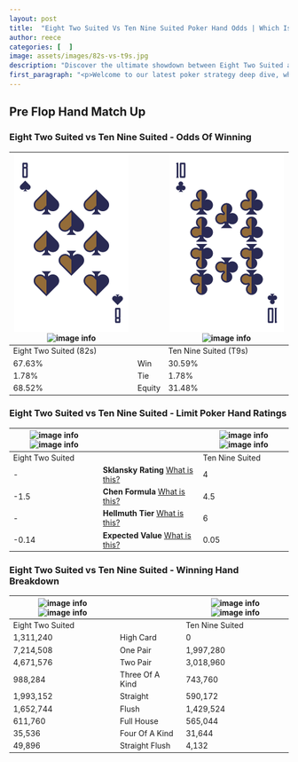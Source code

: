 ```yaml
---
layout: post
title:  "Eight Two Suited Vs Ten Nine Suited Poker Hand Odds | Which Is The Better Hand In Poker? A Complete Guide"
author: reece
categories: [  ]
image: assets/images/82s-vs-t9s.jpg
description: "Discover the ultimate showdown between Eight Two Suited and Ten Nine Suited in poker! Uncover the odds, strategies, and scenarios where one hand triumphs over the other. Get ready to up your poker game with this thrilling analysis."
first_paragraph: "<p>Welcome to our latest poker strategy deep dive, where we're pitting two distinct hands against each other in a high-stakes showdown: Eight Two Suited vs Ten Nine Suited.</p><p>In the dynamic world of poker, every decision counts, and knowing which hand holds the upper hand is key to your success at the table.</p><p>In this article, we'll dissect these two hands, explore the scenarios where one dominates the other, and equip you with the knowledge to make strategic choices that can tip the odds in your favor.</p><p>Get ready to unravel the intriguing dynamics of these poker hands and elevate your game to new heights.</p>"
---
```




[comment]: # (sp0)

## Pre Flop Hand Match Up

<div class="table hand-ratings" markdown="1"> 



### Eight Two Suited vs Ten Nine Suited - Odds Of Winning


    
| ![image info](assets/images/hand1/8.png) ![image info](assets/images/hand1/2s.png) |  | ![image info](assets/images/hand2/t.png) ![image info](assets/images/hand2/9s.png) |
| -------- | -------- | -------- |
| Eight Two Suited (82s) |  | Ten Nine Suited (T9s) |
| 67.63% | Win | 30.59% |
| 1.78% | Tie | 1.78% |
| 68.52% | Equity | 31.48% |




[comment]: # (sp1)



### Eight Two Suited vs Ten Nine Suited - Limit Poker Hand Ratings


    
| ![image info](https://www.riverpairs.com/assets/images/hand1/8.png) ![image info](https://www.riverpairs.com/assets/images/hand1/2s.png) |  | ![image info](https://www.riverpairs.com/assets/images/hand2/t.png) ![image info](https://www.riverpairs.com/assets/images/hand2/9s.png) |
| -------- | -------- | -------- |
| Eight Two Suited |  | Ten Nine Suited |
| - | **Sklansky Rating** [What is this?](/sklansky-rating-explained) | 4 |
| -1.5 | **Chen Formula** [What is this?](/chen-formula-explained) | 4.5 |
| - | **Hellmuth Tier** [What is this?](/Hellmuth-tier-explained) | 6 |
| -0.14 | **Expected Value** [What is this?](/expected-value-explained) | 0.05 |




[comment]: # (sp2)



### Eight Two Suited vs Ten Nine Suited - Winning Hand Breakdown


    
| ![image info](https://www.riverpairs.com/assets/images/hand1/8.png) ![image info](https://www.riverpairs.com/assets/images/hand1/2s.png) |  | ![image info](https://www.riverpairs.com/assets/images/hand2/t.png) ![image info](https://www.riverpairs.com/assets/images/hand2/9s.png) |
| -------- | -------- | -------- |
| Eight Two Suited |  | Ten Nine Suited |
| 1,311,240 | High Card | 0 |
| 7,214,508 | One Pair | 1,997,280 |
| 4,671,576 | Two Pair | 3,018,960 |
| 988,284 | Three Of A Kind | 743,760 |
| 1,993,152 | Straight | 590,172 |
| 1,652,744 | Flush | 1,429,524 |
| 611,760 | Full House | 565,044 |
| 35,536 | Four Of A Kind | 31,644 |
| 49,896 | Straight Flush | 4,132 |




[comment]: # (sp3)



</div>

[comment]: # (sp4)



[comment]: # (sp5)

